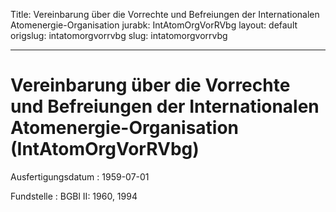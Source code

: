Title: Vereinbarung über die Vorrechte und Befreiungen der Internationalen Atomenergie-Organisation
jurabk: IntAtomOrgVorRVbg
layout: default
origslug: intatomorgvorrvbg
slug: intatomorgvorrvbg

---

# Vereinbarung über die Vorrechte und Befreiungen der Internationalen Atomenergie-Organisation (IntAtomOrgVorRVbg)

Ausfertigungsdatum
:   1959-07-01

Fundstelle
:   BGBl II: 1960, 1994

